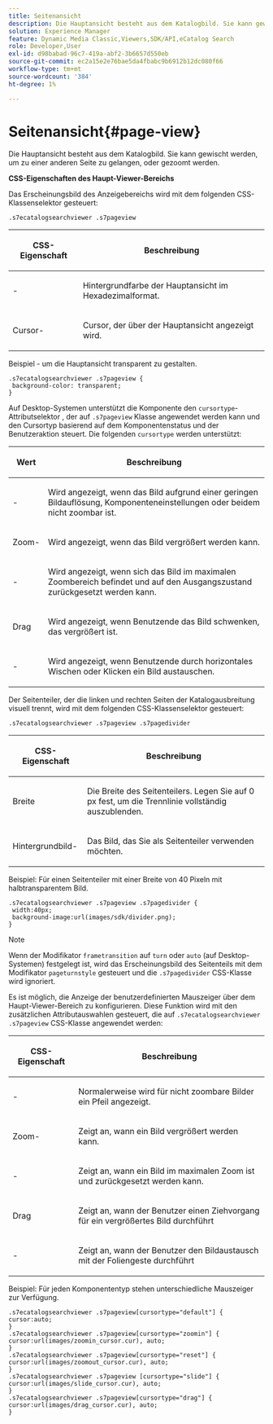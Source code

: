 ```yaml
---
title: Seitenansicht
description: Die Hauptansicht besteht aus dem Katalogbild. Sie kann gewischt werden, um zu einer anderen Seite zu gelangen, oder gezoomt werden.
solution: Experience Manager
feature: Dynamic Media Classic,Viewers,SDK/API,eCatalog Search
role: Developer,User
exl-id: d98babad-96c7-419a-abf2-3b6657d550eb
source-git-commit: ec2a15e2e76bae5da4fbabc9b6912b12dc080f66
workflow-type: tm+mt
source-wordcount: '384'
ht-degree: 1%

---
```


# Seitenansicht{#page-view}

Die Hauptansicht besteht aus dem Katalogbild. Sie kann gewischt werden, um zu einer anderen Seite zu gelangen, oder gezoomt werden.

<!--<a id="section_061E550C1C1D4DB2BD663A898895B38C"></a>-->

**CSS-Eigenschaften des Haupt-Viewer-Bereichs**

Das Erscheinungsbild des Anzeigebereichs wird mit dem folgenden CSS-Klassenselektor gesteuert:

```
.s7ecatalogsearchviewer .s7pageview
```

<table id="table_94EE3F5BBE4547C0B4943471CEE7EDE4"> 
 <thead> 
  <tr> 
   <th colname="col1" class="entry"> <p> CSS-Eigenschaft </p> </th> 
   <th colname="col2" class="entry"> <p>Beschreibung </p> </th> 
  </tr> 
 </thead>
 <tbody> 
  <tr> 
   <td colname="col1"> <p> <span class="codeph">-</span> </p> </td> 
   <td colname="col2"> <p> Hintergrundfarbe der Hauptansicht im Hexadezimalformat. </p> </td> 
  </tr> 
  <tr> 
   <td colname="col1"> <p> <span class="codeph"> Cursor-</span> </p> </td> 
   <td colname="col2"> <p>Cursor, der über der Hauptansicht angezeigt wird. </p> </td> 
  </tr> 
 </tbody> 
</table>

Beispiel - um die Hauptansicht transparent zu gestalten.

```
.s7ecatalogsearchviewer .s7pageview { 
 background-color: transparent; 
}
```

Auf Desktop-Systemen unterstützt die Komponente den `cursortype`-Attributselektor , der auf `.s7pageview` Klasse angewendet werden kann und den Cursortyp basierend auf dem Komponentenstatus und der Benutzeraktion steuert. Die folgenden `cursortype` werden unterstützt:

<table id="table_45B83F6CCDE84C36B0E087CA9144BFE6"> 
 <thead> 
  <tr> 
   <th colname="col1" class="entry"> <p>Wert </p> </th> 
   <th colname="col2" class="entry"> <p>Beschreibung </p> </th> 
  </tr> 
 </thead>
 <tbody> 
  <tr> 
   <td colname="col1"> <p> <span class="codeph">-</span> </p> </td> 
   <td colname="col2"> <p>Wird angezeigt, wenn das Bild aufgrund einer geringen Bildauflösung, Komponenteneinstellungen oder beidem nicht zoombar ist. </p> </td> 
  </tr> 
  <tr> 
   <td colname="col1"> <p> <span class="codeph"> Zoom-</span> </p> </td> 
   <td colname="col2"> <p>Wird angezeigt, wenn das Bild vergrößert werden kann. </p> </td> 
  </tr> 
  <tr> 
   <td colname="col1"> <p> <span class="codeph">-</span> </p> </td> 
   <td colname="col2"> <p>Wird angezeigt, wenn sich das Bild im maximalen Zoombereich befindet und auf den Ausgangszustand zurückgesetzt werden kann. </p> </td> 
  </tr> 
  <tr> 
   <td colname="col1"> <p> <span class="codeph"> Drag </span> </p> </td> 
   <td colname="col2"> <p>Wird angezeigt, wenn Benutzende das Bild schwenken, das vergrößert ist. </p> </td> 
  </tr> 
  <tr> 
   <td colname="col1"> <p> <span class="codeph">-</span> </p> </td> 
   <td colname="col2"> <p>Wird angezeigt, wenn Benutzende durch horizontales Wischen oder Klicken ein Bild austauschen. </p> </td> 
  </tr> 
 </tbody> 
</table>

Der Seitenteiler, der die linken und rechten Seiten der Katalogausbreitung visuell trennt, wird mit dem folgenden CSS-Klassenselektor gesteuert:

`.s7ecatalogsearchviewer .s7pageview .s7pagedivider`

<table id="table_77EBC9A77BF14CF4974F8F43C709A207"> 
 <thead> 
  <tr> 
   <th colname="col1" class="entry"> <p> CSS-Eigenschaft </p> </th> 
   <th colname="col2" class="entry"> <p>Beschreibung </p> </th> 
  </tr> 
 </thead>
 <tbody> 
  <tr> 
   <td colname="col1"> <p> <span class="codeph"> Breite </span> </p> </td> 
   <td colname="col2"> <p> Die Breite des Seitenteilers. Legen Sie auf <span class="codeph"> 0 </span> px fest, um die Trennlinie vollständig auszublenden. </p> </td> 
  </tr> 
  <tr> 
   <td colname="col1"> <p> <span class="codeph"> Hintergrundbild-</span> </p> </td> 
   <td colname="col2"> <p>Das Bild, das Sie als Seitenteiler verwenden möchten. </p> </td> 
  </tr> 
 </tbody> 
</table>

Beispiel: Für einen Seitenteiler mit einer Breite von 40 Pixeln mit halbtransparentem Bild.

```
.s7ecatalogsearchviewer .s7pageview .s7pagedivider { 
 width:40px; 
 background-image:url(images/sdk/divider.png); 
}
```

>[!NOTE]
>
>Wenn der Modifikator `frametransition` auf `turn` oder `auto` (auf Desktop-Systemen) festgelegt ist, wird das Erscheinungsbild des Seitenteils mit dem Modifikator `pageturnstyle` gesteuert und die `.s7pagedivider` CSS-Klasse wird ignoriert.

Es ist möglich, die Anzeige der benutzerdefinierten Mauszeiger über dem Haupt-Viewer-Bereich zu konfigurieren. Diese Funktion wird mit den zusätzlichen Attributauswahlen gesteuert, die auf `.s7ecatalogsearchviewer .s7pageview` CSS-Klasse angewendet werden:

<table id="table_908164DECF9347A19A9696A23BBDB1A2"> 
 <thead> 
  <tr> 
   <th colname="col1" class="entry"> <p> CSS-Eigenschaft </p> </th> 
   <th colname="col2" class="entry"> <p>Beschreibung </p> </th> 
  </tr> 
 </thead>
 <tbody> 
  <tr> 
   <td colname="col1"> <p> <span class="codeph">-</span> </p> </td> 
   <td colname="col2"> <p> Normalerweise wird für nicht zoombare Bilder ein Pfeil angezeigt. </p> </td> 
  </tr> 
  <tr> 
   <td colname="col1"> <p> <span class="codeph"> Zoom-</span> </p> </td> 
   <td colname="col2"> <p> Zeigt an, wann ein Bild vergrößert werden kann. </p> </td> 
  </tr> 
  <tr> 
   <td colname="col1"> <p> <span class="codeph">-</span> </p> </td> 
   <td colname="col2"> <p>Zeigt an, wann ein Bild im maximalen Zoom ist und zurückgesetzt werden kann. </p> </td> 
  </tr> 
  <tr> 
   <td colname="col1"> <p> <span class="codeph"> Drag </span> </p> </td> 
   <td colname="col2"> <p>Zeigt an, wann der Benutzer einen Ziehvorgang für ein vergrößertes Bild durchführt </p> </td> 
  </tr> 
  <tr> 
   <td colname="col1"> <p> <span class="codeph">-</span> </p> </td> 
   <td colname="col2"> <p>Zeigt an, wann der Benutzer den Bildaustausch mit der Foliengeste durchführt </p> </td> 
  </tr> 
 </tbody> 
</table>

Beispiel: Für jeden Komponententyp stehen unterschiedliche Mauszeiger zur Verfügung.

```
.s7ecatalogsearchviewer .s7pageview[cursortype="default"] { 
cursor:auto; 
} 
.s7ecatalogsearchviewer .s7pageview[cursortype="zoomin"] { 
cursor:url(images/zoomin_cursor.cur), auto; 
} 
.s7ecatalogsearchviewer .s7pageview[cursortype="reset"] { 
cursor:url(images/zoomout_cursor.cur), auto; 
} 
.s7ecatalogsearchviewer .s7pageview [cursortype="slide"] { 
cursor:url(images/slide_cursor.cur), auto; 
} 
.s7ecatalogsearchviewer .s7pageview[cursortype="drag"] { 
cursor:url(images/drag_cursor.cur), auto; 
}
```
